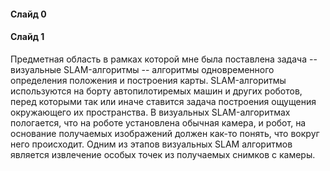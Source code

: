 #### Слайд 0
#### Слайд 1
Предметная область в рамках которой мне была поставлена задача  -- визуальные SLAM-алгоритмы -- 
алгоритмы одновременного определения положения и построения карты. SLAM-алгоритмы используются на борту
автопилотиремых машин и других роботов, перед которыми так или иначе ставится задача построения ощущения
окружающего их пространства. В визуальных SLAM-алгоритмах пологается, что на роботе установлена обычная камера,
и робот, на основание получаемых изображений должен как-то понять, что вокруг него происходит. 
Одним из этапов визуальных SLAM алгоритмов является извлечение особых точек из получаемых снимков с камеры.
 
